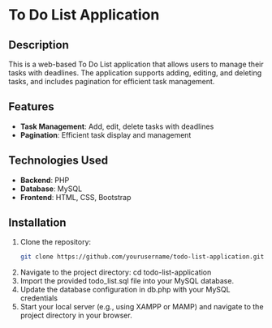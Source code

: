 # To Do List Application

## Description
This is a web-based To Do List application that allows users to manage their tasks with deadlines. The application supports adding, editing, and deleting tasks, and includes pagination for efficient task management.

## Features
- **Task Management**: Add, edit, delete tasks with deadlines
- **Pagination**: Efficient task display and management

## Technologies Used
- **Backend**: PHP
- **Database**: MySQL
- **Frontend**: HTML, CSS, Bootstrap

## Installation

1. Clone the repository:
   ```bash
   git clone https://github.com/yourusername/todo-list-application.git
2. Navigate to the project directory:
   cd todo-list-application
3. Import the provided todo_list.sql file into your MySQL database.
4. Update the database configuration in db.php with your MySQL credentials
5. Start your local server (e.g., using XAMPP or MAMP) and navigate to the project directory in your browser.
